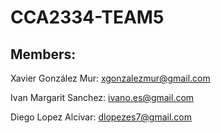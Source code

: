 # CCA2334-TEAM5

## Members:
Xavier González Mur: xgonzalezmur@gmail.com

Ivan Margarit Sanchez: ivano.es@gmail.com

Diego Lopez Alcivar: dlopezes7@gmail.com
